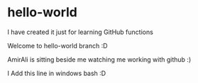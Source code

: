 # hello-world
I have created it just for learning GitHub functions

Welcome to hello-world branch :D

AmirAli is sitting beside me watching me working with github :)

I Add this line in windows bash :D
